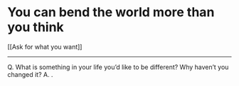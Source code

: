 # You can bend the world more than you think
[[Ask for what you want]]

---

Q. What is something in your life you’d like to be different? Why haven’t you changed it?
A. . 

<!-- #p2 -->

<!-- {BearID:198DB7F4-474E-410D-90F9-3E4EBCB14952-9406-000008A06EFCD80B} -->
